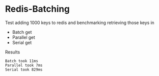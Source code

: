 # Redis-Batching

Test adding 1000 keys to redis and benchmarking retrieving those keys in 
  - Batch get
  - Parallel get
  - Serial get

Results 
```
Batch took 11ms
Parallel took 7ms
Serial took 829ms
```

